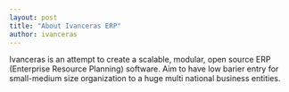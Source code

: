 ```yaml
---
layout: post
title: "About Ivanceras ERP"
author: ivanceras
---
```


Ivanceras is an attempt to create a scalable, modular, open source ERP (Enterprise Resource Planning) software.
Aim to have low barier entry for small-medium size organization to a huge multi national business entities.
